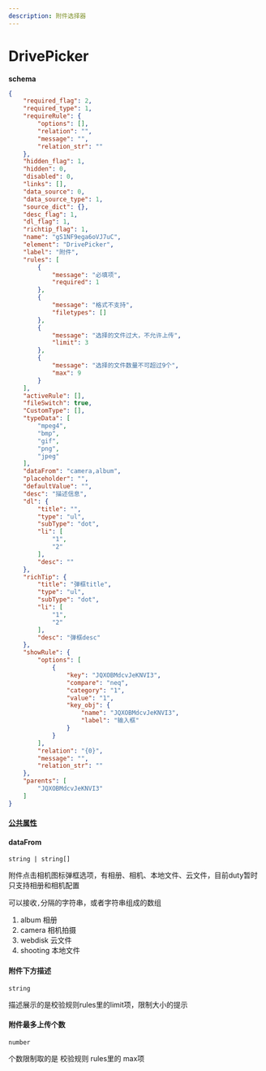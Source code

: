 ```yaml
---
description: 附件选择器
---
```


# DrivePicker

**schema**

```json
{
    "required_flag": 2,
    "required_type": 1,
    "requireRule": {
        "options": [],
        "relation": "",
        "message": "",
        "relation_str": ""
    },
    "hidden_flag": 1,
    "hidden": 0,
    "disabled": 0,
    "links": [],
    "data_source": 0,
    "data_source_type": 1,
    "source_dict": {},
    "desc_flag": 1,
    "dl_flag": 1,
    "richtip_flag": 1,
    "name": "gS1NF9ega6oVJ7uC",
    "element": "DrivePicker",
    "label": "附件",
    "rules": [
        {
            "message": "必填项",
            "required": 1
        },
        {
            "message": "格式不支持",
            "filetypes": []
        },
        {
            "message": "选择的文件过大，不允许上传",
            "limit": 3
        },
        {
            "message": "选择的文件数量不可超过9个",
            "max": 9
        }
    ],
    "activeRule": [],
    "fileSwitch": true,
    "CustomType": [],
    "typeData": [
        "mpeg4",
        "bmp",
        "gif",
        "png",
        "jpeg"
    ],
    "dataFrom": "camera,album",
    "placeholder": "",
    "defaultValue": "",
    "desc": "描述信息",
    "dl": {
        "title": "",
        "type": "ul",
        "subType": "dot",
        "li": [
            "1",
            "2"
        ],
        "desc": ""
    },
    "richTip": {
        "title": "弹框title",
        "type": "ul",
        "subType": "dot",
        "li": [
            "1",
            "2"
        ],
        "desc": "弹框desc"
    },
    "showRule": {
        "options": [
            {
                "key": "JQXOBMdcvJeKNVI3",
                "compare": "neq",
                "category": "1",
                "value": "1",
                "key_obj": {
                    "name": "JQXOBMdcvJeKNVI3",
                    "label": "输入框"
                }
            }
        ],
        "relation": "{0}",
        "message": "",
        "relation_str": ""
    },
    "parents": [
        "JQXOBMdcvJeKNVI3"
    ]
}
```

#### [公共属性](broken-reference)

#### dataFrom

`string | string[]`

附件点击相机图标弹框选项，有相册、相机、本地文件、云文件，目前duty暂时只支持相册和相机配置

可以接收`,`分隔的字符串，或者字符串组成的数组

1. album 相册
2. camera 相机拍摄
3. webdisk 云文件
4. shooting 本地文件

#### 附件下方描述

`string`

描述展示的是校验规则rules里的limit项，限制大小的提示

#### 附件最多上传个数

`number`

个数限制取的是 校验规则 rules里的 max项
